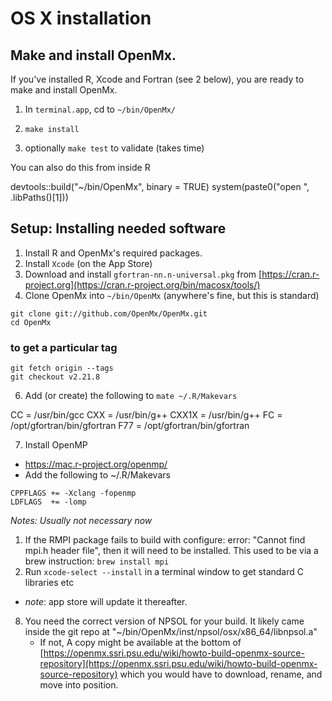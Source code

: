 # OS X installation

## Make and install OpenMx.
If you've installed R, Xcode and Fortran (see 2 below), you are ready to make and install OpenMx.

1. In `terminal.app`, cd to `~/bin/OpenMx/`

2. `make install`
3. optionally `make test` to validate (takes time)

You can also do this from inside R
> 
devtools::build("~/bin/OpenMx", binary = TRUE)
system(paste0("open ", .libPaths()[1]))

## Setup: Installing needed software
1. Install R and OpenMx's required packages.
2. Install `Xcode` (on the App Store)
4. Download and install `gfortran-nn.n-universal.pkg` from [https://cran.r-project.org](https://cran.r-project.org/bin/macosx/tools/)
5. Clone OpenMx into `~/bin/OpenMx` (anywhere's fine, but this is standard)

```
git clone git://github.com/OpenMx/OpenMx.git
cd OpenMx
```
### to get a particular tag

```
git fetch origin --tags
git checkout v2.21.8
```

6. Add (or create) the following to `mate ~/.R/Makevars`
>
CC    = /usr/bin/gcc
CXX   = /usr/bin/g++
CXX1X = /usr/bin/g++
FC    = /opt/gfortran/bin/gfortran
F77   = /opt/gfortran/bin/gfortran

7. Install OpenMP
 * https://mac.r-project.org/openmp/
 * Add the following to ~/.R/Makevars

```
CPPFLAGS += -Xclang -fopenmp
LDFLAGS  += -lomp
```

*Notes: Usually not necessary now*

1. If the RMPI package fails to build with configure: error: "Cannot find mpi.h header file", then it will need to be installed. This used to be via a brew instruction: `brew install mpi`
2. Run `xcode-select --install` in a terminal window to get standard C libraries etc
  * *note*: app store will update it thereafter.
8. You need the correct version of NPSOL for your build. It likely came inside the git repo at "~/bin/OpenMx/inst/npsol/osx/x86_64/libnpsol.a"
	* If not, A copy might be available at the bottom of [https://openmx.ssri.psu.edu/wiki/howto-build-openmx-source-repository](https://openmx.ssri.psu.edu/wiki/howto-build-openmx-source-repository) which you would have to download, rename, and move into position.  

